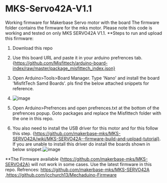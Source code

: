 # MKS-Servo42A-V1.1
Working firmware for Makerbase Servo motor with the board
The firmware folder contains the firmware for the mks motor. Please note this code is working and tested on only MKS SERVO42A V1.1.
**Steps to run and upload this firmware:
1. Download this repo
2. Use this board URL and paste it in your arduino prefrences tab. {https://github.com/Misfittech/arduino-board-index/raw/master/package_misfittech_index.json}
3. Open Arduino>Tools>Board Manager. Type 'Nano' and install the board 'MisfitTech Samd Boards'. pls find the below attached snippets for reference.
4. ![image](https://user-images.githubusercontent.com/54842967/170435101-510d2a27-41b6-4ffc-b933-a93f8b49d9d6.png)

5. Open Arduino>Prefrences and open prefrences.txt at the bottom of the prefrences popup. Goto packages and replace the Misfittech folder with the one in this repo.
6. You also need to install the USB driver for this motor and for this follow this step. {https://github.com/makerbase-mks/MKS-SERVO42A/wiki/MKS-SERVO42A--firmware-build-and-upload-tutorial}. If you are unable to install this driver do install the boards shown in below snippet.![image](https://user-images.githubusercontent.com/54842967/170435594-6cfb6b6b-4281-4514-a04a-81800d9efc33.png)

**The Firmware available {https://github.com/makerbase-mks/MKS-SERVO42A} will not work in some cases. Use the latest firmware in this repo.
Refrences: https://github.com/makerbase-mks/MKS-SERVO42A ,https://github.com/jcchurch13/Mechaduino-Firmware
